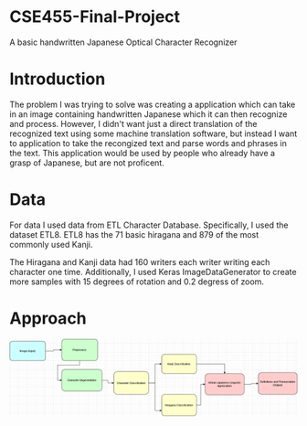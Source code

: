 # CSE455-Final-Project
A basic handwritten Japanese Optical Character Recognizer

# Introduction
The problem I was trying to solve was creating a application which can take in an image containing handwritten Japanese which it can then recognize and process. However, I didn't want just a direct translation of the recognized text using some machine translation software, but instead I want to application to take the recongized text and parse words and phrases in the text. This application would be used by people who already have a grasp of Japanese, but are not proficent.

# Data
For data I used data from ETL Character Database. Specifically, I used the dataset ETL8. ETL8 has the 71 basic hiragana and 879 of the most commonly used Kanji.

The Hiragana and Kanji data had 160 writers each writer writing each character one time. Additionally, I used Keras ImageDataGenerator to create more samples with 15 degrees of rotation and 0.2 degress of zoom.

# Approach
![Flow Diagram of Application](./FlowDiagram.png)
